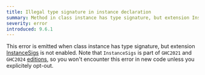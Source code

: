 ```yaml
---
title: Illegal type signature in instance declaration
summary: Method in class instance has type signature, but extension InstanceSigs is not enabled
severity: error
introduced: 9.6.1
---
```


This error is emitted when class instance has type signature, but extension [InstanceSigs](https://ghc.gitlab.haskell.org/ghc/doc/users_guide/exts/instances.html#instance-signatures-type-signatures-in-instance-declarations) is not enabled. Note that `InstanceSigs` is part of `GHC2021` and `GHC2024` [editions](https://ghc.gitlab.haskell.org/ghc/doc/users_guide/exts/control.html), so you won't encounter this error in new code unless you explicitely opt-out.
